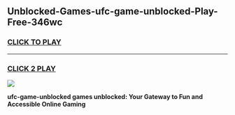 
## Unblocked-Games-ufc-game-unblocked-Play-Free-346wc
<h3>
<a href="https://premium76.site?title=ufc-game-unblocked&ref=19M">CLICK TO PLAY</a></h3>
<hr>

<h3>
<a href="https://premium76.site?title=ufc-game-unblocked&ref=19M">CLICK 2 PLAY</a>
  
</h3>

<a href="https://premium76.site?title=ufc-game-unblocked&ref=19M"><img src="https://clearcache.store/games.png"></a>


**ufc-game-unblocked games unblocked: Your Gateway to Fun and Accessible Online Gaming**
